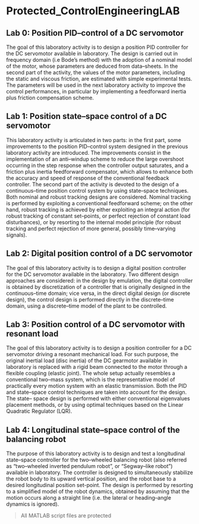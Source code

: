 # Protected_ControlEngineeringLAB

## Lab 0: Position PID–control of a DC servomotor
The goal of this laboratory activity is to design a position PID controller for the DC servomotor
available in laboratory. The design is carried out in frequency domain (i.e Bode’s method) with the
adoption of a nominal model of the motor, whose parameters are deduced from data–sheets. In
the second part of the activity, the values of the motor parameters, including the static and viscous
friction, are estimated with simple experimental tests. The parameters will be used in the next
laboratory activity to improve the control performances, in particular by implementing a feedforward
inertia plus friction compensation scheme.


## Lab 1: Position state–space control of a DC servomotor
This laboratory activity is articulated in two parts: in the first part, some improvements to the position
PID–control system designed in the previous laboratory activity are introduced. The improvements
consist in the implementation of an anti–windup scheme to reduce the large overshoot occurring
in the step response when the controller output saturates, and a friction plus inertia feedforward
compensator, which allows to enhance both the accuracy and speed of response of the conventional
feedback controller.
The second part of the activity is devoted to the design of a continuous–time position control
system by using state–space techniques. Both nominal and robust tracking designs are considered.
Nominal tracking is performed by exploiting a conventional feedforward scheme; on the other hand,
robust tracking is achieved by either exploiting an integral action (for robust tracking of constant
set–points, or perfect rejection of constant load disturbances), or by resorting to the internal model
principle (for robust tracking and perfect rejection of more general, possibly time–varying signals).


## Lab 2: Digital position control of a DC servomotor 
The goal of this laboratory activity is to design a digital position controller for the DC servomotor
available in the laboratory. Two different design approaches are considered: in the design by emulation, 
the digital controller is obtained by discretization of a controller that is originally designed in
the continuous–time domain; vice versa, in the direct digital design (or discrete design), the control
design is performed directly in the discrete–time domain, using a discrete–time model of the plant
to be controlled.


## Lab 3: Position control of a DC servomotor with resonant load
The goal of this laboratory activity is to design a position controller for a DC servomotor driving
a resonant mechanical load. For such purpose, the original inertial load (disc inertia) of the DC
gearmotor available in laboratory is replaced with a rigid beam connected to the motor through a
flexible coupling (elastic joint). The whole setup actually resembles a conventional two–mass system,
which is the representative model of practically every motion system with an elastic transmission.
Both the PID and state–space control techniques are taken into account for the design. The state–
space design is performed with either conventional eigenvalues placement methods, or by using
optimal techniques based on the Linear Quadratic Regulator (LQR).


## Lab 4: Longitudinal state–space control of the balancing robot
The purpose of this laboratory activity is to design and test a longitudinal state–space controller
for the two–wheeled balancing robot (also referred as “two–wheeled inverted pendulum robot”, or
“Segway–like robot”) available in laboratory. The controller is designed to simultaneously stabilize
the robot body to its upward vertical position, and the robot base to a desired longitudinal position
set-point. The design is performed by resorting to a simplified model of the robot dynamics, obtained
by assuming that the motion occurs along a straight line (i.e. the lateral or heading–angle dynamics
is ignored).


> All MATLAB script files are protected 
